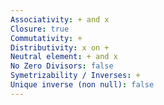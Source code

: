 ```yaml
---
Associativity: + and x
Closure: true
Commutativity: +
Distributivity: x on +
Neutral element: + and x
No Zero Divisors: false
Symetrizability / Inverses: +
Unique inverse (non null): false
---
```

